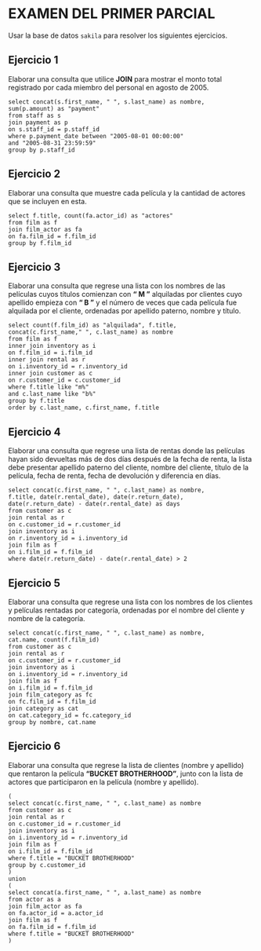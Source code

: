 # EXAMEN DEL PRIMER PARCIAL
Usar la base de datos `sakila` para resolver los siguientes ejercicios.
## Ejercicio 1
Elaborar una consulta que utilice **JOIN** para mostrar el monto total registrado por cada miembro del personal en agosto de 2005.
```
select concat(s.first_name, " ", s.last_name) as nombre, 
sum(p.amount) as "payment"
from staff as s
join payment as p
on s.staff_id = p.staff_id
where p.payment_date between "2005-08-01 00:00:00" 
and "2005-08-31 23:59:59"
group by p.staff_id
```
## Ejercicio 2
Elaborar una consulta que muestre cada película y la cantidad de actores que se incluyen en esta.
```
select f.title, count(fa.actor_id) as "actores"
from film as f
join film_actor as fa
on fa.film_id = f.film_id
group by f.film_id
```
## Ejercicio 3
Elaborar una consulta que regrese una lista con los nombres de las películas cuyos títulos comienzan con **“ M ”** alquiladas por clientes cuyo apellido empieza con **“ B ”** y el número de veces que cada película fue alquilada por el cliente, ordenadas por apellido paterno, nombre y título.
```
select count(f.film_id) as "alquilada", f.title, 
concat(c.first_name," ", c.last_name) as nombre
from film as f
inner join inventory as i
on f.film_id = i.film_id
inner join rental as r
on i.inventory_id = r.inventory_id
inner join customer as c
on r.customer_id = c.customer_id
where f.title like "m%"
and c.last_name like "b%"
group by f.title
order by c.last_name, c.first_name, f.title
```
## Ejercicio 4
Elaborar una consulta que regrese una lista de rentas donde las películas hayan sido devueltas más de dos días después de la fecha de renta, la lista debe presentar apellido paterno del cliente, nombre del cliente, título de la película, fecha de renta, fecha de devolución y diferencia en días.
```
select concat(c.first_name, " ", c.last_name) as nombre,
f.title, date(r.rental_date), date(r.return_date), 
date(r.return_date) - date(r.rental_date) as days
from customer as c
join rental as r
on c.customer_id = r.customer_id
join inventory as i
on r.inventory_id = i.inventory_id
join film as f
on i.film_id = f.film_id
where date(r.return_date) - date(r.rental_date) > 2
```
## Ejercicio 5
Elaborar una consulta que regrese una lista con los nombres de los clientes y películas rentadas por categoría, ordenadas por el nombre del cliente y nombre de la categoría.
```
select concat(c.first_name, " ", c.last_name) as nombre,
cat.name, count(f.film_id)
from customer as c
join rental as r
on c.customer_id = r.customer_id
join inventory as i
on i.inventory_id = r.inventory_id
join film as f
on i.film_id = f.film_id
join film_category as fc
on fc.film_id = f.film_id
join category as cat
on cat.category_id = fc.category_id
group by nombre, cat.name
```
## Ejercicio 6
Elaborar una consulta que regrese la lista de clientes (nombre y apellido) que rentaron la película **“BUCKET BROTHERHOOD”**, junto con la lista de actores que participaron en la película (nombre y apellido).
```
(
select concat(c.first_name, " ", c.last_name) as nombre
from customer as c
join rental as r
on c.customer_id = r.customer_id
join inventory as i
on i.inventory_id = r.inventory_id
join film as f
on i.film_id = f.film_id
where f.title = "BUCKET BROTHERHOOD"
group by c.customer_id
)
union
(
select concat(a.first_name, " ", a.last_name) as nombre
from actor as a
join film_actor as fa
on fa.actor_id = a.actor_id
join film as f
on fa.film_id = f.film_id
where f.title = "BUCKET BROTHERHOOD"
)
```
